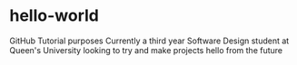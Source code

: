 # hello-world
GitHub Tutorial purposes 
Currently a third year Software Design student at Queen's University looking to try and make projects hello from the future
